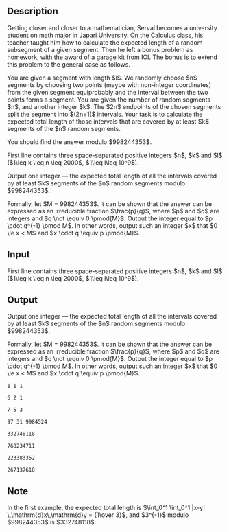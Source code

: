 ## Description

<div><p>Getting closer and closer to a mathematician, Serval becomes a university student on math major in Japari University. On the Calculus class, his teacher taught him how to calculate the expected length of a random subsegment of a given segment. Then he left a bonus problem as homework, with the award of a garage kit from IOI. The bonus is to extend this problem to the general case as follows.</p><p>You are given a segment with length $l$. We randomly choose $n$ segments by choosing two points (maybe with non-integer coordinates) from the given segment equiprobably and the interval between the two points forms a segment. You are given the number of random segments $n$, and another integer $k$. The $2n$ endpoints of the chosen segments split the segment into $(2n+1)$ intervals. Your task is to calculate the expected total length of those intervals that are covered by at least $k$ segments of the $n$ random segments.</p><p>You should find the answer modulo $998244353$.</p></div><div class="input-specification"><p>First line contains three space-separated positive integers $n$, $k$ and $l$ ($1\leq k \leq n \leq 2000$, $1\leq l\leq 10^9$).</p></div><div class="output-specification"><p>Output one integer&nbsp;— the expected total length of all the intervals covered by at least $k$ segments of the $n$ random segments modulo $998244353$.</p><p>Formally, let $M = 998244353$. It can be shown that the answer can be expressed as an irreducible fraction $\frac{p}{q}$, where $p$ and $q$ are integers and $q \not \equiv 0 \pmod{M}$. Output the integer equal to $p \cdot q^{-1} \bmod M$. In other words, output such an integer $x$ that $0 \le x &lt; M$ and $x \cdot q \equiv p \pmod{M}$.</p></div>

## Input

<p>First line contains three space-separated positive integers $n$, $k$ and $l$ ($1\leq k \leq n \leq 2000$, $1\leq l\leq 10^9$).</p>

## Output

<p>Output one integer&nbsp;— the expected total length of all the intervals covered by at least $k$ segments of the $n$ random segments modulo $998244353$.</p><p>Formally, let $M = 998244353$. It can be shown that the answer can be expressed as an irreducible fraction $\frac{p}{q}$, where $p$ and $q$ are integers and $q \not \equiv 0 \pmod{M}$. Output the integer equal to $p \cdot q^{-1} \bmod M$. In other words, output such an integer $x$ that $0 \le x &lt; M$ and $x \cdot q \equiv p \pmod{M}$.</p>





```input1
1 1 1
```




```input2
6 2 1
```




```input3
7 5 3
```




```input4
97 31 9984524
```




```output1
332748118
```




```output2
760234711
```




```output3
223383352
```




```output4
267137618
```



## Note

<p>In the first example, the expected total length is $\int_0^1 \int_0^1 |x-y| \,\mathrm{d}x\,\mathrm{d}y = {1\over 3}$, and $3^{-1}$ modulo $998244353$ is $332748118$.</p>
